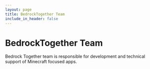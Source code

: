 ```yaml
---
layout: page
title: BedrockTogether Team
include_in_header: false
---
```


# BedrockTogether Team
Bedrock Together team is responsible for development and technical support of Minecraft focused apps.
